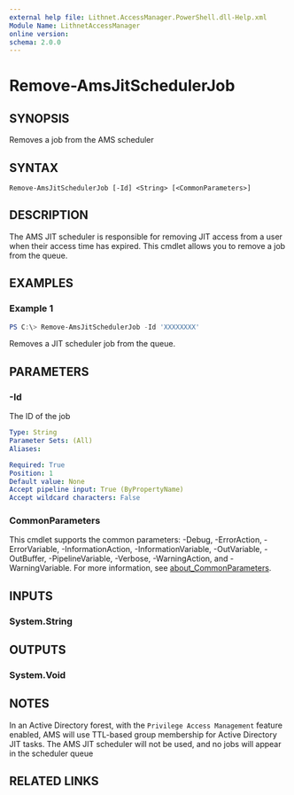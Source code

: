```yaml
---
external help file: Lithnet.AccessManager.PowerShell.dll-Help.xml
Module Name: LithnetAccessManager
online version:
schema: 2.0.0
---
```


# Remove-AmsJitSchedulerJob

## SYNOPSIS
Removes a job from the AMS scheduler

## SYNTAX

```
Remove-AmsJitSchedulerJob [-Id] <String> [<CommonParameters>]
```

## DESCRIPTION
The AMS JIT scheduler is responsible for removing JIT access from a user when their access time has expired. This cmdlet allows you to remove a job from the queue.

## EXAMPLES

### Example 1
```powershell
PS C:\> Remove-AmsJitSchedulerJob -Id 'XXXXXXXX'
```

Removes a JIT scheduler job from the queue.

## PARAMETERS

### -Id
The ID of the job

```yaml
Type: String
Parameter Sets: (All)
Aliases:

Required: True
Position: 1
Default value: None
Accept pipeline input: True (ByPropertyName)
Accept wildcard characters: False
```

### CommonParameters
This cmdlet supports the common parameters: -Debug, -ErrorAction, -ErrorVariable, -InformationAction, -InformationVariable, -OutVariable, -OutBuffer, -PipelineVariable, -Verbose, -WarningAction, and -WarningVariable. For more information, see [about_CommonParameters](http://go.microsoft.com/fwlink/?LinkID=113216).

## INPUTS

### System.String

## OUTPUTS

### System.Void

## NOTES
In an Active Directory forest, with the `Privilege Access Management` feature enabled, AMS will use TTL-based group membership for Active Directory JIT tasks. The AMS JIT scheduler will not be used, and no jobs will appear in the scheduler queue

## RELATED LINKS
